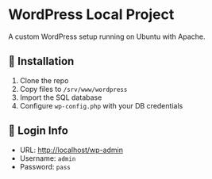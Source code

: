 # WordPress Local Project

A custom WordPress setup running on Ubuntu with Apache.

## 🔧 Installation

1. Clone the repo
2. Copy files to `/srv/www/wordpress`
3. Import the SQL database
4. Configure `wp-config.php` with your DB credentials

## 🧪 Login Info

- URL: [http://localhost/wp-admin](http://localhost/wp-admin)
- Username: `admin`
- Password: `pass`